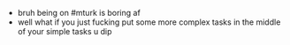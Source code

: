 * bruh being on #mturk is boring af
* well what if you just fucking put some more complex tasks in the middle of your simple tasks u dip
